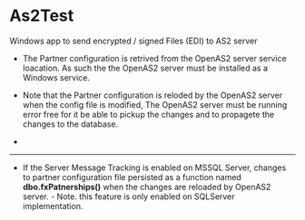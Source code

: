 # As2Test

Windows app to send encrypted / signed Files (EDI) to AS2 server

- The Partner configuration is retrived from the OpenAS2 server service loacation.
As such the the OpenAS2 server must be installed as a Windows service.

- Note that the Partner configuration is reloded by the OpenAS2 server when the config file is modified, The OpenAS2 server must be running error free for it be able to pickup the changes and to propagete the changes to the database.
- 
----

- If the Server Message Tracking is enabled on MSSQL Server, changes to partner configuration file persisted as a function named **dbo.fxPatnerships()**
  when the changes are reloaded by OpenAS2 server. - Note. this feature is only enabled on SQLServer implementation.
